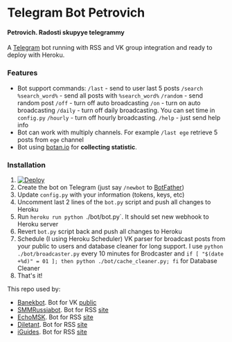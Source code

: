# Telegram Bot Petrovich
#### Petrovich. Radosti skupyye telegrammy
A [Telegram](https://telegram.org/) bot running with RSS and VK group integration and ready to deploy with Heroku.

### Features
* Bot support commands:
`/last` - send to user last 5 posts 
`/search %search_word%` - send all posts with `%search_word%`
`/random` - send random post
`/off` - turn off auto broadcasting
`/on` - turn on auto broadcasting
`/daily` - turn off daily broadcasting. You can set time in `config.py`
`/hourly` - turn off hourly broadcasting.
`/help` - just send help info
* Bot can work with multiply channels. For example `/last ege` retrieve 5 posts from `ege` channel
* Bot using [botan.io](http://botan.io) for **collecting statistic**.

### Installation
1. [![Deploy](https://www.herokucdn.com/deploy/button.svg)](https://heroku.com/deploy?template=https://github.com/vizigin/petrovich)
2. Create the bot on Telegram (just say `/newbot` to [BotFather](https://core.telegram.org/bots#botfather))
3. Update `config.py` with your information (tokens, keys, etc)
4. Uncomment last 2 lines of the `bot.py` script and push all changes to Heroku
5. Run `heroku run python `./bot/bot.py`. It should set new webhook to Heroku server
6. Revert `bot.py` script back and push all changes to Heroku
7. Schedule (I using Heroku Scheduler) VK parser for broadcast posts from your public to users and database cleaner for long support. I use `python ./bot/broadcaster.py` every 10 minutes for Brodcaster and `if [ "$(date +%d)" = 01 ]; then python ./bot/cache_cleaner.py; fi` for Database Cleaner
8. That's it!

This repo used by: 
* [Banekbot](http://telegram.me/banekbot). Bot for VK [public](https://vk.com/baneks)
* [SMMRussiabot](http://telegram.me/smmrussiabot). Bot for RSS [site](http://siliconrus.com)
* [EchoMSK](https://telegram.me/echom_bot). Bot for RSS [site](http://echo.msk.ru/)
* [Diletant](https://telegram.me/diletant_bot). Bot for RSS [site](http://diletant.media/)
* [iGuides](https://telegram.me/iGuidesBot). Bot for RSS [site](iguides.ru)
